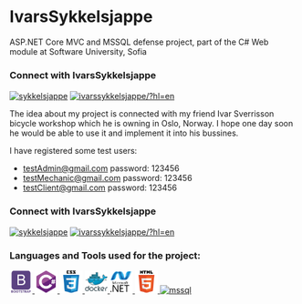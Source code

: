 # IvarsSykkelsjappe
 ASP.NET Core MVC and MSSQL defense project, part of the C# Web module at Software University, Sofia
 
 <h3 align="left">Connect with IvarsSykkelsjappe</h3>
<p align="left">
<a href="https://fb.com/sykkelsjappe" target="blank"><img align="center" src="https://raw.githubusercontent.com/rahuldkjain/github-profile-readme-generator/master/src/images/icons/Social/facebook.svg" alt="sykkelsjappe" height="30" width="40" /></a>
<a href="https://instagram.com/ivarssykkelsjappe/?hl=en" target="blank"><img align="center" src="https://raw.githubusercontent.com/rahuldkjain/github-profile-readme-generator/master/src/images/icons/Social/instagram.svg" alt="ivarssykkelsjappe/?hl=en" height="30" width="40" /></a>
</p>
 
 
 The idea about my project is connected with my friend Ivar Sverrisson bicycle workshop which he is owning in Oslo, Norway.
 I hope one day soon he would be able to use it and implement it into his bussines.

I have registered some test users:
- testAdmin@gmail.com password: 123456
- testMechanic@gmail.com password: 123456
- testClient@gmail.com password: 123456

<h3 align="left">Connect with IvarsSykkelsjappe</h3>
<p align="left">
<a href="https://fb.com/sykkelsjappe" target="blank"><img align="center" src="https://raw.githubusercontent.com/rahuldkjain/github-profile-readme-generator/master/src/images/icons/Social/facebook.svg" alt="sykkelsjappe" height="30" width="40" /></a>
<a href="https://instagram.com/ivarssykkelsjappe/?hl=en" target="blank"><img align="center" src="https://raw.githubusercontent.com/rahuldkjain/github-profile-readme-generator/master/src/images/icons/Social/instagram.svg" alt="ivarssykkelsjappe/?hl=en" height="30" width="40" /></a>
</p>

<h3 align="left">Languages and Tools used for the project:</h3>
<p align="left"> <a href="https://getbootstrap.com" target="_blank"> <img src="https://raw.githubusercontent.com/devicons/devicon/master/icons/bootstrap/bootstrap-plain-wordmark.svg" alt="bootstrap" width="40" height="40"/> </a> <a href="https://www.w3schools.com/cs/" target="_blank"> <img src="https://raw.githubusercontent.com/devicons/devicon/master/icons/csharp/csharp-original.svg" alt="csharp" width="40" height="40"/> </a> <a href="https://www.w3schools.com/css/" target="_blank"> <img src="https://raw.githubusercontent.com/devicons/devicon/master/icons/css3/css3-original-wordmark.svg" alt="css3" width="40" height="40"/> </a> <a href="https://www.docker.com/" target="_blank"> <img src="https://raw.githubusercontent.com/devicons/devicon/master/icons/docker/docker-original-wordmark.svg" alt="docker" width="40" height="40"/> </a> <a href="https://dotnet.microsoft.com/" target="_blank"> <img src="https://raw.githubusercontent.com/devicons/devicon/master/icons/dot-net/dot-net-original-wordmark.svg" alt="dotnet" width="40" height="40"/> </a> <a href="https://www.w3.org/html/" target="_blank"> <img src="https://raw.githubusercontent.com/devicons/devicon/master/icons/html5/html5-original-wordmark.svg" alt="html5" width="40" height="40"/> </a> <a href="https://www.microsoft.com/en-us/sql-server" target="_blank"> <img src="https://www.svgrepo.com/show/303229/microsoft-sql-server-logo.svg" alt="mssql" width="40" height="40"/> </a> </p>

